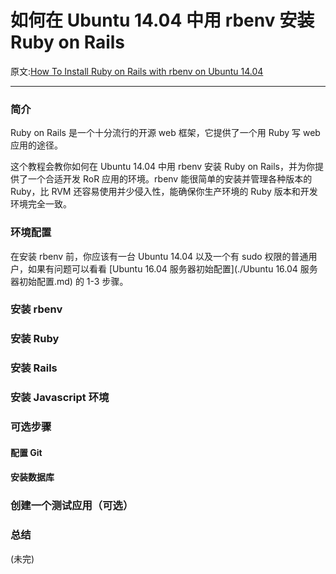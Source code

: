 # 如何在 Ubuntu 14.04 中用 rbenv 安装 Ruby on Rails

原文:[How To Install Ruby on Rails with rbenv on Ubuntu 14.04](https://www.digitalocean.com/community/tutorials/how-to-install-ruby-on-rails-with-rbenv-on-ubuntu-14-04)

---

### 简介

Ruby on Rails 是一个十分流行的开源 web 框架，它提供了一个用 Ruby 写 web 应用的途径。

这个教程会教你如何在 Ubuntu 14.04 中用 rbenv 安装 Ruby on Rails，并为你提供了一个合适开发 RoR 应用的环境。rbenv 能很简单的安装并管理各种版本的 Ruby，比 RVM 还容易使用并少侵入性，能确保你生产环境的 Ruby 版本和开发环境完全一致。

### 环境配置

在安装 rbenv 前，你应该有一台 Ubuntu 14.04 以及一个有 sudo 权限的普通用户，如果有问题可以看看 [Ubuntu 16.04 服务器初始配置](./Ubuntu 16.04 服务器初始配置.md) 的 1-3 步骤。

### 安装 rbenv

### 安装 Ruby

### 安装 Rails

### 安装 Javascript 环境

### 可选步骤

#### 配置 Git

#### 安装数据库

### 创建一个测试应用（可选）

### 总结

(未完)
